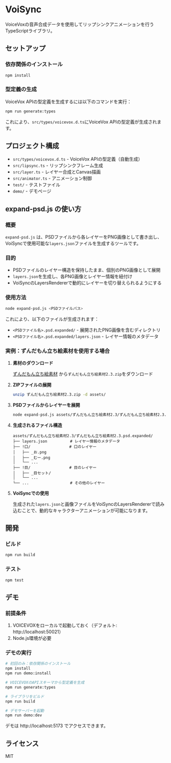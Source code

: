 # VoiSync

VoiceVoxの音声合成データを使用してリップシンクアニメーションを行うTypeScriptライブラリ。

## セットアップ

### 依存関係のインストール

```bash
npm install
```

### 型定義の生成

VoiceVox APIの型定義を生成するには以下のコマンドを実行：

```bash
npm run generate:types
```

これにより、`src/types/voicevox.d.ts`にVoiceVox APIの型定義が生成されます。

## プロジェクト構成

- `src/types/voicevox.d.ts` - VoiceVox APIの型定義（自動生成）
- `src/lipsync.ts` - リップシンクフレーム生成
- `src/layer.ts` - レイヤー合成とCanvas描画
- `src/animator.ts` - アニメーション制御
- `test/` - テストファイル
- `demo/` - デモページ

## expand-psd.js の使い方

### 概要

`expand-psd.js` は、PSDファイルから各レイヤーをPNG画像として書き出し、VoiSyncで使用可能な`layers.json`ファイルを生成するツールです。

### 目的

- PSDファイルのレイヤー構造を保持したまま、個別のPNG画像として展開
- `layers.json`を生成し、各PNG画像とレイヤー情報を紐付け
- VoiSyncのLayersRendererで動的にレイヤーを切り替えられるようにする

### 使用方法

```bash
node expand-psd.js <PSDファイルパス>
```

これにより、以下のファイルが生成されます：
- `<PSDファイル名>.psd.expanded/` - 展開されたPNG画像を含むディレクトリ
- `<PSDファイル名>.psd.expanded/layers.json` - レイヤー情報のメタデータ

### 実例：ずんだもん立ち絵素材を使用する場合

1. **素材のダウンロード**
   
   [ずんだもん立ち絵素材](https://www.pixiv.net/artworks/92641351) から`ずんだもん立ち絵素材2.3.zip`をダウンロード

2. **ZIPファイルの展開**
   ```bash
   unzip ずんだもん立ち絵素材2.3.zip -d assets/
   ```

3. **PSDファイルからレイヤーを展開**
   ```bash
   node expand-psd.js assets/ずんだもん立ち絵素材2.3/ずんだもん立ち絵素材2.3.psd
   ```

4. **生成されるファイル構造**
   ```
   assets/ずんだもん立ち絵素材2.3/ずんだもん立ち絵素材2.3.psd.expanded/
   ├── layers.json          # レイヤー情報のメタデータ
   ├── !口/                 # 口のレイヤー
   │   ├── _お.png
   │   ├── _むー.png
   │   └── ...
   ├── !目/                 # 目のレイヤー
   │   ├── _目セット/
   │   └── ...
   └── ...                  # その他のレイヤー
   ```

5. **VoiSyncでの使用**
   
   生成された`layers.json`と画像ファイルをVoiSyncのLayersRendererで読み込むことで、動的なキャラクターアニメーションが可能になります。

## 開発

### ビルド

```bash
npm run build
```

### テスト

```bash
npm test
```

## デモ

### 前提条件

1. VOICEVOXをローカルで起動しておく（デフォルト: http://localhost:50021）
2. Node.js環境が必要

### デモの実行

```bash
# 初回のみ：依存関係のインストール
npm install
npm run demo:install

# VOICEVOXのAPIスキーマから型定義を生成
npm run generate:types

# ライブラリをビルド
npm run build

# デモサーバーを起動
npm run demo:dev
```

デモは http://localhost:5173 でアクセスできます。

## ライセンス

MIT